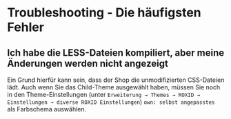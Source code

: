# Troubleshooting - Die häufigsten Fehler

## Ich habe die LESS-Dateien kompiliert, aber meine Änderungen werden nicht angezeigt

Ein Grund hierfür kann sein, dass der Shop die unmodifizierten CSS-Dateien lädt. Auch wenn Sie das Child-Theme ausgewählt haben, müssen Sie noch in den Theme-Einstellungen (unter `Erweiterung → Themes → ROXID → Einstellungen → diverse ROXID Einstellungen`) `own: selbst angepasstes` als Farbschema auswählen.

